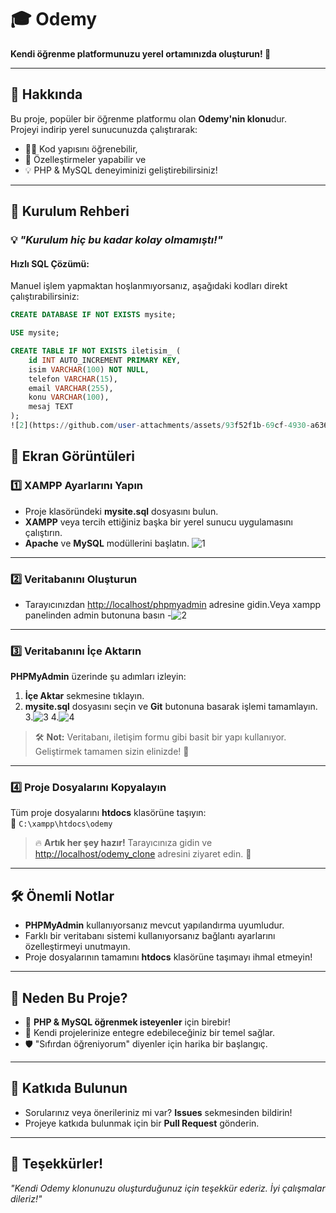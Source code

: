 
# 🎓 **Odemy**  
**Kendi öğrenme platformunuzu yerel ortamınızda oluşturun! 🚀**  
 

---

## 📖 **Hakkında**  
Bu proje, popüler bir öğrenme platformu olan **Odemy'nin klonu**dur.  
Projeyi indirip yerel sunucunuzda çalıştırarak:  
- 👩‍💻 Kod yapısını öğrenebilir,  
- 🔧 Özelleştirmeler yapabilir ve  
- 💡 PHP & MySQL deneyiminizi geliştirebilirsiniz!  

---

## 🚀 **Kurulum Rehberi**  
### 💡 *"Kurulum hiç bu kadar kolay olmamıştı!"*  

#### **Hızlı SQL Çözümü:**  
Manuel işlem yapmaktan hoşlanmıyorsanız, aşağıdaki kodları direkt çalıştırabilirsiniz:  

```sql
CREATE DATABASE IF NOT EXISTS mysite;

USE mysite;

CREATE TABLE IF NOT EXISTS iletisim_ (
    id INT AUTO_INCREMENT PRIMARY KEY,
    isim VARCHAR(100) NOT NULL,
    telefon VARCHAR(15),
    email VARCHAR(255),
    konu VARCHAR(100),
    mesaj TEXT
);
![2](https://github.com/user-attachments/assets/93f52f1b-69cf-4930-a636-992dd33f7186)
```  

## 🎨 **Ekran Görüntüleri**  
### 1️⃣   **XAMPP Ayarlarını Yapın**
- Proje klasöründeki **mysite.sql** dosyasını bulun.  
- **XAMPP** veya tercih ettiğiniz başka bir yerel sunucu uygulamasını çalıştırın.  
- **Apache** ve **MySQL** modüllerini başlatın. 
 ![1](https://github.com/user-attachments/assets/86c14703-abdb-4406-b214-59443cdf7800)



---

### 2️⃣ **Veritabanını Oluşturun**  

- Tarayıcınızdan [http://localhost/phpmyadmin](http://localhost/phpmyadmin) adresine gidin.Veya xampp panelinden admin butonuna basın
-![2](https://github.com/user-attachments/assets/e90f86d1-d5ba-4095-bc97-78e10e22461b)


---

### 3️⃣ **Veritabanını İçe Aktarın**  
**PHPMyAdmin** üzerinde şu adımları izleyin:  
1. **İçe Aktar** sekmesine tıklayın.  
2. **mysite.sql** dosyasını seçin ve **Git** butonuna basarak işlemi tamamlayın. 
3.![3](https://github.com/user-attachments/assets/996cb092-6be2-4a4a-b1bb-2ab3380cfff6)
4.![4](https://github.com/user-attachments/assets/1388d655-784d-4805-98de-e91daef84735)





> 🛠️ **Not:** Veritabanı, iletişim formu gibi basit bir yapı kullanıyor. Geliştirmek tamamen sizin elinizde! 💪  


---

### 4️⃣ **Proje Dosyalarını Kopyalayın**  
Tüm proje dosyalarını **htdocs** klasörüne taşıyın:  
📁 `C:\xampp\htdocs\odemy`  

> 🔥 **Artık her şey hazır!** Tarayıcınıza gidin ve [http://localhost/odemy_clone](http://localhost/odemy_clone) adresini ziyaret edin. 🎉  

---

## 🛠️ **Önemli Notlar**  
- **PHPMyAdmin** kullanıyorsanız mevcut yapılandırma uyumludur.  
- Farklı bir veritabanı sistemi kullanıyorsanız bağlantı ayarlarını özelleştirmeyi unutmayın.  
- Proje dosyalarının tamamını **htdocs** klasörüne taşımayı ihmal etmeyin!  

---

## 🌟 **Neden Bu Proje?**  
- 🚀 **PHP & MySQL öğrenmek isteyenler** için birebir!  
- 🔧 Kendi projelerinize entegre edebileceğiniz bir temel sağlar.  
- 🛡️ "Sıfırdan öğreniyorum" diyenler için harika bir başlangıç.  

---

## 🧩 **Katkıda Bulunun**  
- Sorularınız veya önerileriniz mi var? **Issues** sekmesinden bildirin!  
- Projeye katkıda bulunmak için bir **Pull Request** gönderin.  

---

## 🎉 **Teşekkürler!**  
*"Kendi Odemy klonunuzu oluşturduğunuz için teşekkür ederiz. İyi çalışmalar dileriz!"*  
